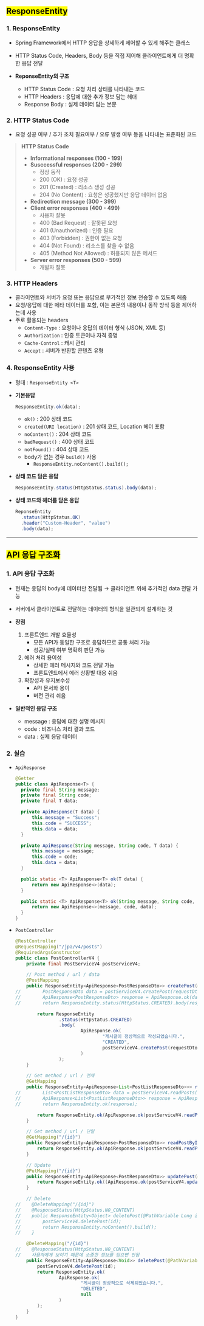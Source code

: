 ## <mark color="#fbc956">ResponseEntity</mark>

### 1. ResponseEntity

- Spring Framework에서 HTTP 응답을 상세하게 제어할 수 있게 해주는 클래스
- HTTP Status Code, Headers, Body 등을 직접 제어해 클라이언트에게 더 명확한 응답 전달

- **ReponseEntity의 구조**
  - HTTP Status Code : 요청 처리 상태를 나타내는 코드
  - HTTP Headers : 응답에 대한 추가 정보 담는 헤더
  - Response Body : 실제 데이터 담는 본문

### 2. HTTP Status Code

- 요청 성공 여부 / 추가 조치 필요여부 / 오류 발생 여부 등을 나타내는 표준화된 코드

> **HTTP Status Code**
>
> - **Informational responses (100 - 199)**
> - **Susccessful responses (200 - 299)**
>   - 정상 동작
>   - 200 (OK) : 요청 성공
>   - 201 (Created) : 리소스 생성 성공
>   - 204 (No Content) : 요청은 성공했지만 응답 데이터 없음
> - **Redirection message (300 - 399)**
> - **Client error responses (400 - 499)**
>   - 사용자 잘못
>   - 400 (Bad Request) : 잘못된 요청
>   - 401 (Unauthorized) : 인증 필요
>   - 403 (Forbidden) : 권한이 없는 요청
>   - 404 (Not Found) : 리소스를 찾을 수 없음
>   - 405 (Method Not Allowed) : 허용되지 않은 메서드
> - **Server error responses (500 - 599)**
>   - 개발자 잘못

### 3. HTTP Headers

- 클라이언트와 서버가 요청 또는 응답으로 부가적인 정보 전송할 수 있도록 해줌
- 요청/응답에 대한 메타 데이터를 포함, 이는 본문의 내용이나 동작 방식 등을 제어하는데 사용
- 주로 활용되는 headers
  - `Content-Type` : 요청이나 응답의 데이터 형식 (JSON, XML 등)
  - `Authorization` : 인증 토큰이나 자격 증명
  - `Cache-Control` : 캐시 관리
  - `Accept` : 서버가 반환할 콘텐츠 유형

### 4. ResponseEntity 사용

- 형태 : `ResponseEntity <T>`

- **기본응답**

  ```java
  ResponseEntity.ok(data);
  ```

  - `ok()` : 200 상태 코드
  - `created(URI location)` : 201 상태 코드, Location 헤더 포함
  - `noContent()` : 204 상태 코드
  - `badRequest()` : 400 상태 코드
  - `notFound()` : 404 상태 코드
  - body가 없는 경우 `build()` 사용
    - `ResponseEntity.noContent().build();`

- **상태 코드 담은 응답**

  ```java
  ResponseEntity.status(HttpStatus.status).body(data);
  ```

- **상태 코드와 헤더를 담은 응답**
  ```java
  ReponseEntity
  	.status(HttpStatus.OK)
  	.header("Custom-Header", "value")
  	.body(data);
  ```

---

## <mark color="#fbc956">API 응답 구조화</mark>

### 1. API 응답 구조화

- 현재는 응답의 body에 데이터만 전달됨
  → 클라이언트 위해 추가적인 data 전달 가능
- 서버에서 클라이언트로 전달하는 데이터의 형식을 일관되게 설계하는 것

- **장점**

  1. 프론트엔드 개발 효율성
     - 모든 API가 동일한 구조로 응답하므로 공통 처리 가능
     - 성공/실패 여부 명확히 판단 가능
  2. 에러 처리 용이성
     - 상세한 에러 메시지와 코드 전달 가능
     - 프론트엔드에서 에러 상황별 대응 쉬움
  3. 확장성과 유지보수성
     - API 문서화 용이
     - 버전 관리 쉬음

- **일반적인 응답 구조**
  - message : 응답에 대한 설명 메시지
  - code : 비즈니스 처리 결과 코드
  - data : 실제 응답 데이터

### 2. 실습

- `ApiResponse`

  ```java
  @Getter
  public class ApiResponse<T> {
  	private final String message;
  	private final String code;
  	private final T data;

  	private ApiResponse(T data) {
  		this.message = "Success";
  		this.code = "SUCCESS";
  		this.data = data;
  	}

  	private ApiResponse(String message, String code, T data) {
  		this.message = message;
  		this.code = code;
  		this.data = data;
  	}

  	public static <T> ApiResponse<T> ok(T data) {
  		return new ApiResponse<>(data);
  	}

  	public static <T> ApiResponse<T> ok(String message, String code, T data) {
  		return new ApiResponse<>(message, code, data);
  	}
  }
  ```

- `PostController`

  ```java
  @RestController
  @RequestMapping("/jpa/v4/posts")
  @RequiredArgsConstructor
  public class PostControllerV4 {
      private final PostServiceV4 postServiceV4;

      // Post method / url / data
      @PostMapping
      public ResponseEntity<ApiResponse<PostResponseDto>> createPost(@RequestBody PostCreateRequestDto requestDto) {
  //        PostResponseDto data = postServiceV4.createPost(requestDto);
  //        ApiResponse<PostResponseDto> response = ApiResponse.ok(data);
  //        return ResponseEntity.status(HttpStatus.CREATED).body(response);

          return ResponseEntity
                  .status(HttpStatus.CREATED)
                  .body(
                          ApiResponse.ok(
                                  "게시글이 정상적으로 작성되었습니다.",
                                  "CREATED",
                                  postServiceV4.createPost(requestDto)
                          )
                  );
      }

      // Get method / url / 전체
      @GetMapping
      public ResponseEntity<ApiResponse<List<PostListResponseDto>>> readPosts() {
  //        List<PostListResponseDto> data = postServiceV4.readPosts();
  //        ApiResponse<List<PostListResponseDto>> response = ApiResponse.ok(data);
  //        return ResponseEntity.ok(response);

          return ResponseEntity.ok(ApiResponse.ok(postServiceV4.readPosts()));
      }

      // Get method / url / 단일
      @GetMapping("/{id}")
      public ResponseEntity<ApiResponse<PostResponseDto>> readPostById(@PathVariable Long id) {
          return ResponseEntity.ok(ApiResponse.ok(postServiceV4.readPostById(id)));
      }

      // Update
      @PutMapping("/{id}")
      public ResponseEntity<ApiResponse<PostResponseDto>> updatePost(@PathVariable Long id, @RequestBody PostUpdateRequestDto requestDto) {
          return ResponseEntity.ok((ApiResponse.ok(postServiceV4.updatePost(id, requestDto))));
      }

      // Delete
  //    @DeleteMapping("/{id}")
  //    @ResponseStatus(HttpStatus.NO_CONTENT)
  //    public ResponseEntity<Object> deletePost(@PathVariable Long id) {
  //        postServiceV4.deletePost(id);
  //        return ResponseEntity.noContent().build();
  //    }

      @DeleteMapping("/{id}")
  //    @ResponseStatus(HttpStatus.NO_CONTENT)
  //    사용자에게 보이기 때문에 소중한 정보를 담으면 안됨
      public ResponseEntity<ApiResponse<Void>> deletePost(@PathVariable Long id) {
          postServiceV4.deletePost(id);
          return ResponseEntity.ok(
                  ApiResponse.ok(
                          "게시글이 정상적으로 삭제되었습니다.",
                          "DELETED",
                          null
                  )
          );
      }
  }

  ```
